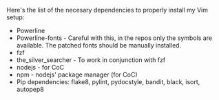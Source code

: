 Here's the list of the necesary dependencies to properly install my Vim setup:

* Powerline
* Powerline-fonts - Careful with this, in the repos only the symbols are available. The patched fonts should be manually installed.
* fzf
* the_silver_searcher - To work in conjunction with fzf
* nodejs - for CoC
* npm - nodejs' package manager (for CoC)
* Pip dependencies: flake8, pylint, pydocstyle, bandit, black, isort, autopep8
